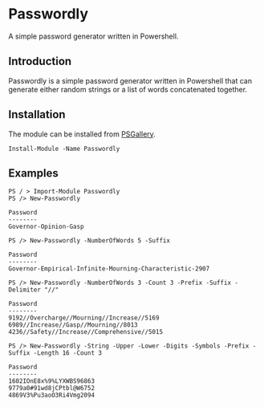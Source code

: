 # Passwordly

A simple password generator written in Powershell.

## Introduction

Passwordly is a simple password generator written in Powershell that can generate either random strings or a list of words concatenated together.

## Installation

The module can be installed from [PSGallery](https://www.powershellgallery.com/packages/Passwordly).

```
Install-Module -Name Passwordly 
```

## Examples

```
PS / > Import-Module Passwordly
PS /> New-Passwordly

Password
--------
Governor-Opinion-Gasp

PS /> New-Passwordly -NumberOfWords 5 -Suffix

Password
--------
Governor-Empirical-Infinite-Mourning-Characteristic-2907

PS /> New-Passwordly -NumberOfWords 3 -Count 3 -Prefix -Suffix -Delimiter "//"

Password
--------
9192//Overcharge//Mourning//Increase//5169
6989//Increase//Gasp//Mourning//8013
4236//Safety//Increase//Comprehensive//5015

PS /> New-Passwordly -String -Upper -Lower -Digits -Symbols -Prefix -Suffix -Length 16 -Count 3

Password
--------
1602IOnE8x%9%LYXWBS96863
9779a0#91wd8jCPtbl@W6752
4869V3%Pu3aoO3Ri4Vmg2094

```